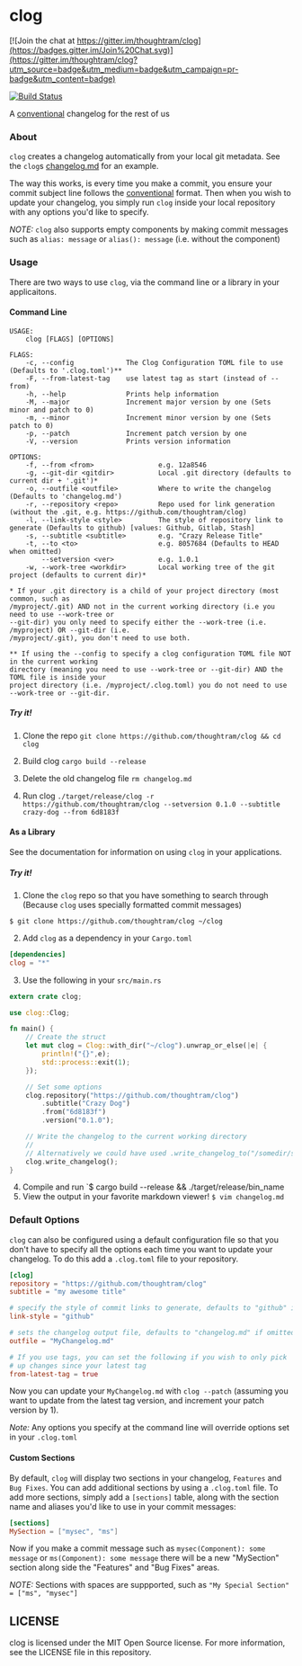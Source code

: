 clog
====

[![Join the chat at https://gitter.im/thoughtram/clog](https://badges.gitter.im/Join%20Chat.svg)](https://gitter.im/thoughtram/clog?utm_source=badge&utm_medium=badge&utm_campaign=pr-badge&utm_content=badge)

[![Build Status](https://travis-ci.org/thoughtram/clog.png?branch=master)](https://travis-ci.org/thoughtram/clog)

A [conventional][convention] changelog for the rest of us

[convention]: https://github.com/ajoslin/conventional-changelog/blob/a5505865ff3dd710cf757f50530e73ef0ca641da/conventions/angular.md

### About

`clog` creates a changelog automatically from your local git metadata. See the `clog`s [changelog.md](https://github.com/thoughtram/clog/blob/master/changelog.md) for an example.

The way this works, is every time you make a commit, you ensure your commit subject line follows the [conventional](https://github.com/thoughtram/clog/blob/master/changelog.md) format. Then when you wish to update your changelog, you simply run `clog` inside your local repository with any options you'd like to specify.

*NOTE:* `clog` also supports empty components by making commit messages such as `alias: message` or `alias(): message` (i.e. without the component)


### Usage

There are two ways to use `clog`, via the command line or a library in your applicaitons.

#### Command Line

```
USAGE:
    clog [FLAGS] [OPTIONS]

FLAGS:
    -c, --config             The Clog Configuration TOML file to use (Defaults to '.clog.toml')**
    -F, --from-latest-tag    use latest tag as start (instead of --from)
    -h, --help               Prints help information
    -M, --major              Increment major version by one (Sets minor and patch to 0)
    -m, --minor              Increment minor version by one (Sets patch to 0)
    -p, --patch              Increment patch version by one
    -V, --version            Prints version information

OPTIONS:
    -f, --from <from>                e.g. 12a8546
    -g, --git-dir <gitdir>           Local .git directory (defaults to current dir + '.git')*
    -o, --outfile <outfile>          Where to write the changelog (Defaults to 'changelog.md')
    -r, --repository <repo>          Repo used for link generation (without the .git, e.g. https://github.com/thoughtram/clog)
    -l, --link-style <style>         The style of repository link to generate (Defaults to github) [values: Github, Gitlab, Stash]
    -s, --subtitle <subtitle>        e.g. "Crazy Release Title"
    -t, --to <to>                    e.g. 8057684 (Defaults to HEAD when omitted)
        --setversion <ver>           e.g. 1.0.1
    -w, --work-tree <workdir>        Local working tree of the git project (defaults to current dir)*

* If your .git directory is a child of your project directory (most common, such as
/myproject/.git) AND not in the current working directory (i.e you need to use --work-tree or
--git-dir) you only need to specify either the --work-tree (i.e. /myproject) OR --git-dir (i.e. 
/myproject/.git), you don't need to use both.

** If using the --config to specify a clog configuration TOML file NOT in the current working
directory (meaning you need to use --work-tree or --git-dir) AND the TOML file is inside your
project directory (i.e. /myproject/.clog.toml) you do not need to use --work-tree or --git-dir.
```

##### Try it!

1. Clone the repo `git clone https://github.com/thoughtram/clog && cd clog`

2. Build clog `cargo build --release`

3. Delete the old changelog file `rm changelog.md`

3. Run clog `./target/release/clog -r https://github.com/thoughtram/clog --setversion 0.1.0 --subtitle crazy-dog --from 6d8183f`

#### As a Library

See the documentation for information on using `clog` in your applications.

##### Try it!

 1. Clone the `clog` repo so that you have something to search through (Because `clog` uses 
    specially formatted commit messages)
```
$ git clone https://github.com/thoughtram/clog ~/clog
```

 2. Add `clog` as a dependency in your `Cargo.toml` 

```toml
[dependencies]
clog = "*"
```

 3. Use the following in your `src/main.rs`

```rust
extern crate clog;

use clog::Clog;

fn main() {
    // Create the struct
    let mut clog = Clog::with_dir("~/clog").unwrap_or_else(|e| { 
        println!("{}",e); 
        std::process::exit(1); 
    });

    // Set some options
    clog.repository("https://github.com/thoughtram/clog")
        .subtitle("Crazy Dog")
        .from("6d8183f")
        .version("0.1.0");

    // Write the changelog to the current working directory
    //
    // Alternatively we could have used .write_changelog_to("/somedir/some_file.md")
    clog.write_changelog();
}
```

 4. Compile and run `$ cargo build --release && ./target/release/bin_name
 5. View the output in your favorite markdown viewer! `$ vim changelog.md`

### Default Options

`clog` can also be configured using a default configuration file so that you don't have to specify all the options each time you want to update your changelog. To do this add a `.clog.toml` file to your repository.

```toml
[clog]
repository = "https://github.com/thoughtram/clog"
subtitle = "my awesome title"

# specify the style of commit links to generate, defaults to "github" if omitted
link-style = "github"

# sets the changelog output file, defaults to "changelog.md" if omitted
outfile = "MyChangelog.md"

# If you use tags, you can set the following if you wish to only pick
# up changes since your latest tag
from-latest-tag = true
```

Now you can update your `MyChangelog.md` with `clog --patch` (assuming you want to update from the latest tag version, and increment your patch version by 1).

*Note:* Any options you specify at the command line will override options set in your `.clog.toml`

#### Custom Sections

By default, `clog` will display two sections in your changelog, `Features` and `Bug Fixes`. You can add additional sections by using a `.clog.toml` file. To add more sections, simply add a `[sections]` table, along with the section name and aliases you'd like to use in your commit messages:

```toml
[sections]
MySection = ["mysec", "ms"]
```

Now if you make a commit message such as `mysec(Component): some message` or `ms(Component): some message` there will be a new "MySection" section along side the "Features" and "Bug Fixes" areas.

*NOTE:* Sections with spaces are suppported, such as `"My Special Section" = ["ms", "mysec"]`

## LICENSE

clog is licensed under the MIT Open Source license. For more information, see the LICENSE file in this repository.
